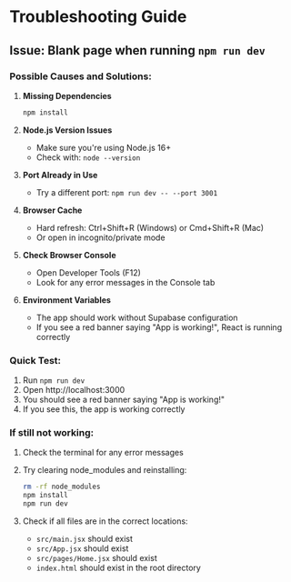 # Troubleshooting Guide

## Issue: Blank page when running `npm run dev`

### Possible Causes and Solutions:

1. **Missing Dependencies**
   ```bash
   npm install
   ```

2. **Node.js Version Issues**
   - Make sure you're using Node.js 16+ 
   - Check with: `node --version`

3. **Port Already in Use**
   - Try a different port: `npm run dev -- --port 3001`

4. **Browser Cache**
   - Hard refresh: Ctrl+Shift+R (Windows) or Cmd+Shift+R (Mac)
   - Or open in incognito/private mode

5. **Check Browser Console**
   - Open Developer Tools (F12)
   - Look for any error messages in the Console tab

6. **Environment Variables**
   - The app should work without Supabase configuration
   - If you see a red banner saying "App is working!", React is running correctly

### Quick Test:

1. Run `npm run dev`
2. Open http://localhost:3000
3. You should see a red banner saying "App is working!"
4. If you see this, the app is working correctly

### If still not working:

1. Check the terminal for any error messages
2. Try clearing node_modules and reinstalling:
   ```bash
   rm -rf node_modules
   npm install
   npm run dev
   ```

3. Check if all files are in the correct locations:
   - `src/main.jsx` should exist
   - `src/App.jsx` should exist
   - `src/pages/Home.jsx` should exist
   - `index.html` should exist in the root directory
